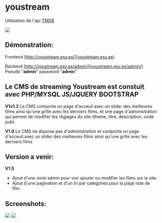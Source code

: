 # youstream
Utilisation de l'api [TMDB](https://www.themoviedb.org/documentation/api)

![](https://www.themoviedb.org/assets/static_cache/9b3f9c24d9fd5f297ae433eb33d93514/images/v4/logos/408x161-powered-by-rectangle-green.png)

## Démonstration:

Frontend
[http://youstream.esy.es/](youstream.esy.es)

Backend
[http://youstream.esy.es/admin/](youstream.esy.es/admin/)
Pseudo "**admin**" password "**admin**"

## Le CMS de streaming Youstream est constuit avec PHP/MYSQL JS/JQUERY BOOTSTRAP

**V1v1.2**
Le CMS comporte un page d'acceuil avec un slider des meilleures films ainsi qu'une grille avec les derniers films, et une page d'administration qui permet de modifier les réglages du site (theme, titre, description, code pub).

**V1.0**
Le CMS ne dispose pas d'administration et comporte un page d'acceuil avec un slider des meilleures films ainsi qu'une grille avec les derniers films

## Version a venir:

**V1.5**
- Ajout d'une zone admin pour voir ajouter ou modifier les films sur le site.
- Ajout d'une pagination et d'un tri par categories pour la page liste de film.

## Screenshots:

![](https://camo.githubusercontent.com/3cd057f4d6d7edc4d940ef2739b8aca15172c13d/687474703a2f2f696d6731312e686f7374696e67706963732e6e65742f706963732f333134343832596f7573747265616d2e706e67)
![](https://camo.githubusercontent.com/efd594bb9d47ed39a4f1c2b877b57bfcc8f30252/687474703a2f2f696d6731312e686f7374696e67706963732e6e65742f706963732f323933323033596f7573747265616d312e706e67)
